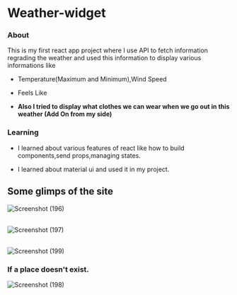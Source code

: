 # Weather-widget
### About
This is my first react app project where I use API to fetch information regrading the weather and used this information to display various informations like
+ Temperature(Maximum and Minimum),Wind Speed
- Feels Like
* **Also I tried to display what clothes we can wear when we go out in this weather (Add On from my side)**
### Learning
+ I learned about various features of react like how to build components,send props,managing states.
- I learned about material ui and used it in my project. 

## Some glimps of the site
![Screenshot (196)](https://github.com/LavkushSolanki/Weather-widget/assets/156509767/35bdb4cd-c2c3-4126-9e48-5e5660082f85)
<br /><br />

![Screenshot (197)](https://github.com/LavkushSolanki/Weather-widget/assets/156509767/f0e80805-b3a2-4303-bf0e-ba689e17d929)
<br />
<br />

![Screenshot (199)](https://github.com/LavkushSolanki/Weather-widget/assets/156509767/39b8bda7-cfb0-4027-9311-e3b732e4d9da)
<br />


### If a place doesn't exist.
![Screenshot (198)](https://github.com/LavkushSolanki/Weather-widget/assets/156509767/4b48e31a-5b0a-4dd8-8a4f-85dab358ebda)


